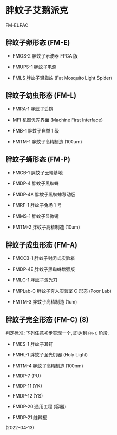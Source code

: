 # 胖蚊子艾鹅派克
FM-ELPAC


## 胖蚊子卵形态 (FM-E)

+ FMOS-2  胖蚊子示波器 FPGA 版

+ FMUPS-1  胖蚊子电源

+ FMLS  胖蚊子轻蜘蛛 (Fat Mosquito Light Spider)


## 胖蚊子幼虫形态 (FM-L)

+ FMRA-1  胖蚊子遥铠

+ MFI 机器优先界面 (Machine First Interface)

+ FMB-1  胖蚊子自举 1 级

+ FMTM-1  胖蚊子高精制造 (100um)


## 胖蚊子蛹形态 (FM-P)

+ FMCB-1  胖蚊子云端基地

+ FMDP-4  胖蚊子黑蜘蛛

+ FMDP-4A  胖蚊子黑蜘蛛移动版

+ FMRF-1  胖蚊子兔场 1 号

+ FMMS-1  胖蚊子显微镜

+ FMTM-2  胖蚊子高精制造 (10um)


## 胖蚊子成虫形态 (FM-A)

+ FMCCB-1  胖蚊子封闭式实验箱

+ FMDP-4E  胖蚊子黑蜘蛛增强版

+ FMLC-1  胖蚊子激光刀

+ FMPLab-C  胖蚊子穷人实验室 C 形态 (Poor Lab)

+ FMTM-3  胖蚊子高精制造 (1um)


## 胖蚊子完全形态 (FM-C) (8)

判定标准: 下列任意初步实现一个, 即达到 `FM-C` 阶段.

+ FMES-1  胖蚊子耳钉

+ FMHL-1  胖蚊子圣光机器 (Holy Light)

+ FMTM-4  胖蚊子高精制造 (100nm)

+ FMDP-7  (PU)

+ FMDP-11  (YK)

+ FMDP-12  (YS)

+ FMDP-20  通用工程 (容器)

+ FMDP-21  雌辣椒


(2022-04-13)
